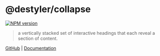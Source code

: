 # @destyler/collapse

[![NPM version](https://img.shields.io/npm/v/@destyler/collapse?color=a1b858&label=)](https://www.npmjs.com/package/@destyler/collapse)

> a vertically stacked set of interactive headings that each reveal a section of content.

[GitHub](https://github.com/destyler/destyler) | [Documentation](https://destyler-dev.zeabur.app/)
